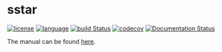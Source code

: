 # sstar

[![license](https://img.shields.io/badge/license-Apache%202.0-red.svg)](LICENSE)
[![language](http://img.shields.io/badge/language-Python-blue.svg)](https://www.python.org/)
[![build Status](https://app.travis-ci.com/xin-huang/sstar.svg?token=vsqt6zkfXuuiJN1idy5w&branch=main)](https://app.travis-ci.com/github/xin-huang/sstar)
[![codecov](https://codecov.io/gh/xin-huang/sstar/branch/main/graph/badge.svg?token=71r46xjWnU)](https://codecov.io/gh/xin-huang/sstar)
[![Documentation Status](https://readthedocs.org/projects/sstar/badge/?version=latest)](https://sstar.readthedocs.io/en/latest/?badge=latest)

The manual can be found [here](https://sstar.readthedocs.io/en/latest/).
